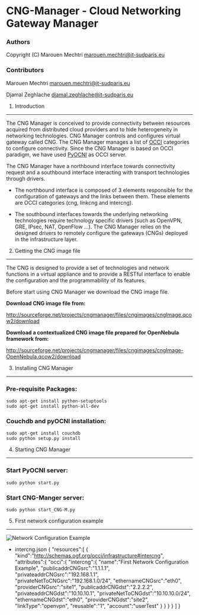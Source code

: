 CNG-Manager - Cloud Networking Gateway Manager
==============================================

### Authors

Copyright (C) Marouen Mechtri <marouen.mechtri@it-sudparis.eu>

### Contributors

Marouen Mechtri <marouen.mechtri@it-sudparis.eu>

Djamal Zeghlache <djamal.zeghlache@it-sudparis.eu>

1. Introduction
---------------

The CNG Manager is conceived to provide connectivity between resources acquired from distributed cloud providers
and to hide heterogeneity in networking technologies. CNG Manager controls and configures virtual gateway called CNG.
The CNG Manager manages a list of [OCCI](http://occi-wg.org/) categories to configure connectivity. Since the CNG Manager is based on OCCI 
paradigm, we have used [PyOCNI](https://github.com/jordan-developer/pyOCNI) as OCCI server.

The CNG Manager have a northbound interface towards connectivity request and a southbound interface
interacting with transport technologies through drivers.

* The northbound interface is composed of 3 elements responsible for the configuration of
gateways and the links between them. These elements are OCCI categories (cng, linkcng and intercng).


* The southbound interfaces towards the underlying networking technologies require technology specific drivers (such as
OpenVPN, GRE, IPsec, NAT, OpenFlow ...). The CNG Manager relies on the designed drivers to remotely configure
the gateways (CNGs) deployed in the infrastructure layer.



2. Getting the CNG image file
-----------------------------

The CNG is designed to provide a set of technologies and network functions in a virtual appliance and to provide a RESTful interface to enable the configuration and the programmability of its features.

Before start using CNG Manager we download the CNG image file.

**Download CNG image file from:**

http://sourceforge.net/projects/cngmanager/files/cngimages/cngImage.qcow2/download

**Download a contextualized CNG image file prepared for OpenNebula framework from:**

http://sourceforge.net/projects/cngmanager/files/cngimages/cngImage-OpenNebula.qcow2/download

3. Installing CNG Manager
-------------------------

### Pre-requisite Packages:

    sudo apt-get install python-setuptools
    sudo apt-get install python-all-dev

### Couchdb and pyOCNI installation:

    sudo apt-get install couchdb
    sudo python setup.py install


4. Starting CNG Manager
-----------------------

### Start PyOCNI server:

    sudo python start.py


### Start CNG-Manger server:

    sudo python start_CNG-M.py


5. First network configuration example
--------------------------------------

![Network Configuration Example](https://raw.github.com/MarouenMechtri/CNG-Manager/master/pyocni/img/config-example.jpg)

* intercng.json
   {
       "resources":[
           {
               "kind":"http://schemas.ogf.org/occi/infrastructure#intercng",
               "attributes":{
                   "occi":{
                       "intercng":{
                           "name":"First Network Configuration Example",
                           "publicaddrCNGsrc":"1.1.1.1",
                           "privateaddrCNGsrc":"192.168.1.1",
                           "privateNetToCNGsrc":"192.168.1.0/24",
                           "ethernameCNGsrc":"eth0",
                           "providerCNGsrc":"site1",
                           "publicaddrCNGdst":"2.2.2.2",
                           "privateaddrCNGdst":"10.10.10.1",
                           "privateNetToCNGdst":"10.10.10.0/24",
                           "ethernameCNGdst":"eth0",
                           "providerCNGdst":"site2",
                           "linkType":"openvpn",
                           "reusable":"1",
                           "account":"userTest"
                       }
                   }
               }
           }
       ]
   }
